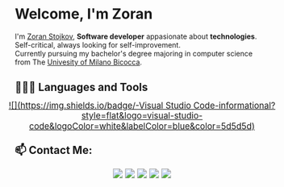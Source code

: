 # Welcome, I'm Zoran

I'm [Zoran Stojkov](https://www.zoranstojkov.it), **Software developer** appasionate about **technologies**. Self-critical, always looking for self-improvement.  
Currently pursuing my bachelor's degree majoring in computer science from The [Univesity of Milano Bicocca](https://www.disco.unimib.it).

## 👨🏻‍💻 Languages and Tools <br />

<div align="center" style="transform: scale(1.2);">

[![](https://img.shields.io/badge/-Visual Studio Code-informational?style=flat&logo=visual-studio-code&logoColor=white&labelColor=blue&color=5d5d5d)](https://code.visualstudio.com)

</div>

## 📫 Contact Me:

<div align="center" style="transform: scale(1.2);">

[![](https://img.shields.io/badge/-Linkedin-informational?style=flat&logo=linkedin&logoColor=white&color=2867B2)](https://linkedin.com/in/zoran-stojkov)
[![](https://img.shields.io/badge/-Instagram-informational?style=flat&logo=instagram&logoColor=white&color=6c38c1)](https://instagram.com/stojkov_z)
[![](https://img.shields.io/badge/-Twitter-informational?style=flat&logo=twitter&logoColor=white&color=00aced)](https://twitter.com/_stojkovzoran)
[![](https://img.shields.io/badge/-Telegram-informational?style=flat&logo=telegram&logoColor=white&color=0088cc)](https://t.me/stojkovz)
[![](https://img.shields.io/badge/-BLOG-informational?style=flat&logo=hashnode&logoColor=white&color=2962FF)](https://www.zoranstojkov.it)

</div>
